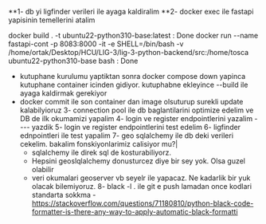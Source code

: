 \*\*1- db yi ligfinder verileri ile ayaga kaldiralim
\*\*2- docker exec ile fastapi yapisinin temellerini atalim

docker build . -t ubuntu22-python310-base:latest : Done
docker run --name fastapi-cont -p 8083:8000 -it -e SHELL=/bin/bash -v /home/ortak/Desktop/HCU/LIG-3/lig-3-python-backend/src:/home/tosca ubuntu22-python310-base bash : Done

- kutuphane kurulumu yaptiktan sonra docker compose down yapinca kutuphane container icinden gidiyor. kutuphabne ekleyince --build ile ayaga kaldirmak gerekiyor
- docker commit ile son container dan image olsuturup surekli update kalabilyioruz
  3- connection pool ile db baglantilarini optimize edelim ve DB de ilk okumamizi yapalim
  4- login ve register endpointlerini yazalim ---- yazdik
  5- login ve register endpointlerini test edelim
  6- ligfinder ednpointleri ile test yapalim
  7- geo sqlalchemy ile db deki verileri cekelim. bakalim fonskiyonlarimiz calisiyor mu?|
  - sqlalchemy ile direk sql de kosturabiliyorz.
  - Hepsini geoslqlalchemy donusturcez diye bir sey yok. Olsa guzel olabilir
  - veri okumalari geoserver vb seyelr ile yapacaz. Ne kadarlik bir yuk olacak bilemiyoruz.
    8- black -l . ile git e push lamadan once kodlari standarta sokkma - https://stackoverflow.com/questions/71180810/python-black-code-formatter-is-there-any-way-to-apply-automatic-black-formatti
